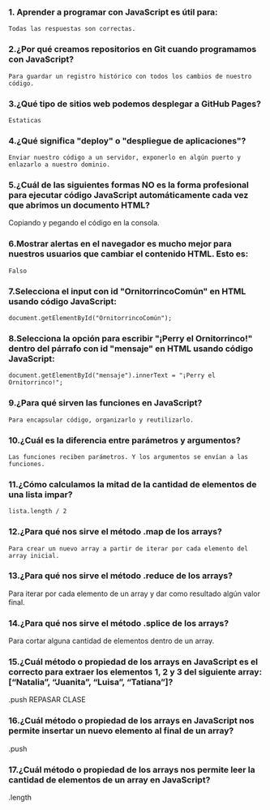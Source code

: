 ### 1. Aprender a programar con JavaScript es útil para:
  	Todas las respuestas son correctas.
### 2.¿Por qué creamos repositorios en Git cuando programamos con JavaScript?
  	Para guardar un registro histórico con todos los cambios de nuestro código.
### 3.¿Qué tipo de sitios web podemos desplegar a GitHub Pages?
  	Estaticas
### 4.¿Qué significa "deploy" o "despliegue de aplicaciones"?
  	Enviar nuestro código a un servidor, exponerlo en algún puerto y enlazarlo a nuestro dominio.
### 5.¿Cuál de las siguientes formas NO es la forma profesional para ejecutar código JavaScript automáticamente cada vez que abrimos un documento HTML?
  Copiando y pegando el código en la consola.
### 6.Mostrar alertas en el navegador es mucho mejor para nuestros usuarios que cambiar el contenido HTML. Esto es:
  	Falso
### 7.Selecciona el input con id "OrnitorrincoComún" en HTML usando código JavaScript:
  	document.getElementById("OrnitorrincoComún");
### 8.Selecciona la opción para escribir "¡Perry el Ornitorrinco!" dentro del párrafo con id "mensaje" en HTML usando código JavaScript:
  	document.getElementById("mensaje").innerText = "¡Perry el Ornitorrinco!";
### 9.¿Para qué sirven las funciones en JavaScript?
  	Para encapsular código, organizarlo y reutilizarlo.
### 10.¿Cuál es la diferencia entre parámetros y argumentos?
 	Las funciones reciben parámetros. Y los argumentos se envían a las funciones.
### 11.¿Cómo calculamos la mitad de la cantidad de elementos de una lista impar?
  	lista.length / 2 
### 12.¿Para qué nos sirve el método .map de los arrays?
  	Para crear un nuevo array a partir de iterar por cada elemento del array inicial.
### 13.¿Para qué nos sirve el método .reduce de los arrays?
  Para iterar por cada elemento de un array y dar como resultado algún valor final.
### 14.¿Para qué nos sirve el método .splice de los arrays?
  Para cortar alguna cantidad de elementos dentro de un array.
### 15.¿Cuál método o propiedad de los arrays en JavaScript es el correcto para extraer los elementos 1, 2 y 3 del siguiente array: [“Natalia”, “Juanita”, “Luisa”, “Tatiana”]?
  .push
  REPASAR CLASE
### 16.¿Cuál método o propiedad de los arrays en JavaScript nos permite insertar un nuevo elemento al final de un array?
  .push
### 17.¿Cuál método o propiedad de los arrays nos permite leer la cantidad de elementos de un array en JavaScript?
  .length
